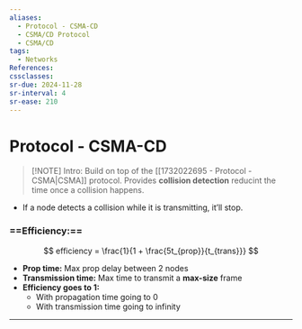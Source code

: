 ```yaml
---
aliases:
  - Protocol - CSMA-CD
  - CSMA/CD Protocol
  - CSMA/CD
tags:
  - Networks
References: 
cssclasses: 
sr-due: 2024-11-28
sr-interval: 4
sr-ease: 210
---
```

# Protocol - CSMA-CD

> [!NOTE] Intro: 
> Build on top of the [[1732022695 - Protocol - CSMA|CSMA]] protocol. Provides **collision detection** reducint the time once a collision happens. 

+ If a node detects a collision while it is transmitting, it’ll stop. 

### ==Efficiency:== 
$$
efficiency = \frac{1}{1 + \frac{5t_{prop}}{t_{trans}}}
$$
+ **Prop time:** Max prop delay between 2 nodes 
+ **Transmission time:** Max time to transmit a **max-size** frame 
+ **Efficiency goes to 1:** 
	+ With propagation time going to 0 
	+ With transmission time going to infinity
***